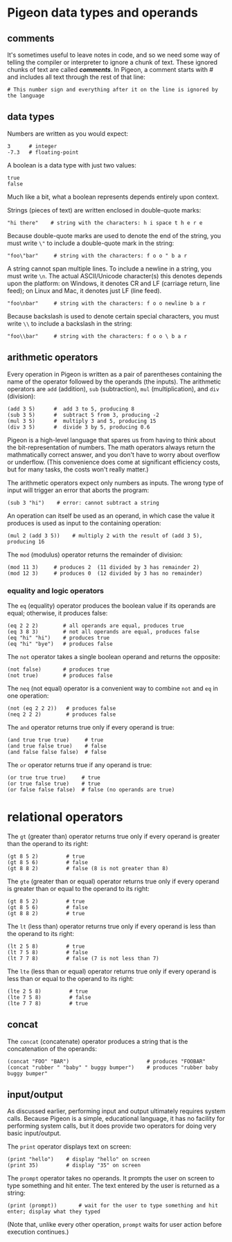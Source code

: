 # Pigeon data types and operands

## comments

It's sometimes useful to leave notes in code, and so we need some way of telling the compiler or interpreter to ignore a chunk of text. These ignored chunks of text are called ***comments***. In Pigeon, a comment starts with # and includes all text through the rest of that line:

```
# This number sign and everything after it on the line is ignored by the language
```

## data types

Numbers are written as you would expect:

```
3      # integer
-7.3   # floating-point
```

A boolean is a data type with just two values:

```
true
false
```

Much like a bit, what a boolean represents depends entirely upon context.

Strings (pieces of text) are written enclosed in double-quote marks:

```
"hi there"    # string with the characters: h i space t h e r e
```

Because double-quote marks are used to denote the end of the string, you must write `\"` to include a double-quote mark in the string:

```
"foo\"bar"     # string with the characters: f o o " b a r
```

A string cannot span multiple lines. To include a newline in a string, you must write `\n`. The actual ASCII/Unicode character(s) this denotes depends upon the platform: on Windows, it denotes CR and LF (carriage return, line feed); on Linux and Mac, it denotes just LF (line feed).

```
"foo\nbar"     # string with the characters: f o o newline b a r
```

Because backslash is used to denote certain special characters, you must write `\\` to include a backslash in the string:

```
"foo\\bar"     # string with the characters: f o o \ b a r
```

## arithmetic operators

Every operation in Pigeon is written as a pair of parentheses containing the name of the operator followed by the operands (the inputs). The arithmetic operators are `add` (addition), `sub` (subtraction), `mul` (multiplication), and `div` (division):

```
(add 3 5)      #  add 3 to 5, producing 8
(sub 3 5)      #  subtract 5 from 3, producing -2
(mul 3 5)      #  multiply 3 and 5, producing 15
(div 3 5)      #  divide 3 by 5, producing 0.6
```

Pigeon is a high-level language that spares us from having to think about the bit-representation of numbers. The math operators always return the mathmatically correct answer, and you don't have to worry about overflow or underflow. (This convenience does come at significant efficiency costs, but for many tasks, the costs won't really matter.)

The arithmetic operators expect only numbers as inputs. The wrong type of input will trigger an error that aborts the program:

```
(sub 3 "hi")    # error: cannot subtract a string
```

An operation can itself be used as an operand, in which case the value it produces is used as input to the containing operation:

```
(mul 2 (add 3 5))    # multiply 2 with the result of (add 3 5), producing 16
```

The `mod` (modulus) operator returns the remainder of division:

```
(mod 11 3)     # produces 2  (11 divided by 3 has remainder 2)
(mod 12 3)     # produces 0  (12 divided by 3 has no remainder)
```

### equality and logic operators

The `eq` (equality) operator produces the boolean value if its operands are equal; otherwise, it produces false:

```
(eq 2 2 2)        # all operands are equal, produces true
(eq 3 8 3)        # not all operands are equal, produces false
(eq "hi" "hi")    # produces true
(eq "hi" "bye")   # produces false
```

The `not` operator takes a single boolean operand and returns the opposite:

```
(not false)       # produces true
(not true)        # produces false
```

The `neq` (not equal) operator is a convenient way to combine `not` and `eq` in one operation:

```
(not (eq 2 2 2))   # produces false
(neq 2 2 2)        # produces false
``` 

The `and` operator returns true only if every operand is true:

```
(and true true true)     # true
(and true false true)    # false
(and false false false)  # false
```

The `or` operator returns true if any operand is true:

```
(or true true true)     # true
(or true false true)    # true
(or false false false)  # false (no operands are true)
```

# relational operators

The `gt` (greater than) operator returns true only if every operand is greater than the operand to its right:

```
(gt 8 5 2)         # true
(gt 8 5 6)         # false
(gt 8 8 2)         # false (8 is not greater than 8)
```

The `gte` (greater than or equal) operator returns true only if every operand is greater than or equal to the operand to its right:

```
(gt 8 5 2)         # true
(gt 8 5 6)         # false
(gt 8 8 2)         # true
```

The `lt` (less than) operator returns true only if every operand is less than the operand to its right:

```
(lt 2 5 8)         # true
(lt 7 5 8)         # false
(lt 7 7 8)         # false (7 is not less than 7)
```

The `lte` (less than or equal) operator returns true only if every operand is less than or equal to the operand to its right:

```
(lte 2 5 8)         # true
(lte 7 5 8)         # false
(lte 7 7 8)         # true
```

## concat

The `concat` (concatenate) operator produces a string that is the concatenation of the operands:

```
(concat "FOO" "BAR")                         # produces "FOOBAR"
(concat "rubber " "baby" " buggy bumper")    # produces "rubber baby buggy bumper"
```

## input/output

As discussed earlier, performing input and output ultimately requires system calls. Because Pigeon is a simple, educational language, it has no facility for performing system calls, but it does provide two operators for doing very basic input/output.

The `print` operator displays text on screen:

```
(print "hello")    # display "hello" on screen
(print 35)         # display "35" on screen
```

The `prompt` operator takes no operands. It prompts the user on screen to type something and hit enter. The text entered by the user is returned as a string:

```
(print (prompt))       # wait for the user to type something and hit enter; display what they typed
```

(Note that, unlike every other operation, `prompt` waits for user action before execution continues.)